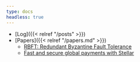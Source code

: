 ```yaml
---
type: docs
headless: true
---
```


- [Log]({{< relref "/posts" >}})
- [Papers]({{< relref "/papers.md" >}})
  - [RBFT: Redundant Byzantine Fault Tolerance](https://pakupaku.me/plaublin/rbft/5000a297.pdf)
  - [Fast and secure global payments with Stellar](https://www.stellar.org/papers/fast-and-secure-global-payments-with-stellar.pdf)